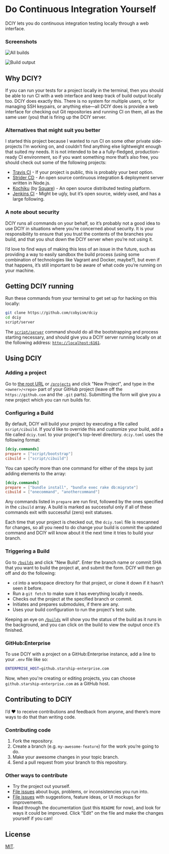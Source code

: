 # Do Continuous Integration Yourself

DCIY lets you do continuous integration testing locally through a web interface.

### Screenshots

![All builds](https://f.cloud.github.com/assets/296432/1341069/bfd8aec0-3641-11e3-81fb-663f6a181a07.png)

![Build output](https://f.cloud.github.com/assets/296432/1341355/b31f82a2-3647-11e3-8216-7a90a3512aa3.png)

## Why DCIY?

If you can run your tests for a project locally in the terminal, then you should
be able to run CI with a web interface and keep track of build output locally too.
DCIY does exactly this. There is no system for multiple users, or for managing SSH keypairs,
or anything else—all DCIY does is provide a web interface for checking out Git repositories
and running CI on them, all as the same user (you) that is firing up the DCIY server.

### Alternatives that might suit you better

I started this project because I wanted to run CI on some other private
side-projects I’m working on, and couldn’t find anything else lightweight
enough that suited my needs. It is not intended to be a a fully-fledged,
production-ready CI environment, so if you want something more that’s also free,
you should check out some of the following projects:

- [Travis CI](https://travis-ci.org/) - If your project is public, this is probably your best option.
- [Strider CD](http://stridercd.com/) - An open source continuous integration & deployment server written in Node.js.
- [Kochiku](https://github.com/square/kochiku) (by [Square](https://squareup.com/)) - An open source distributed testing platform.
- [Jenkins CI](http://jenkins-ci.org/) - Might be ugly, but it’s open source, widely used, and has a large following.

### A note about security

DCIY runs all commands on your behalf, so it’s probably not a good idea to
use DCIY in situations where you’re concerned about security. It is your
responsibility to ensure that you trust the contents of the branches you build,
and that you shut down the DCIY server when you’re not using it.

I’d love to find ways of making this less of an issue in the future, such as
providing a way to easily sandbox the build process (using some combination of
technologies like Vagrant and Docker, maybe?), but even if that happens, it’s
still important to be aware of what code you’re running on your machine.

## Getting DCIY running

Run these commands from your terminal to get set up for hacking on this locally:

```sh
git clone https://github.com/cobyism/dciy
cd dciy
script/server
```

The [`script/server`](./script/server) command should do all the bootstrapping and
process starting necessary, and should give you a DCIY server running locally on
at the following address: [`http://localhost:6161`](http://localhost:6161).

## Using DCIY

### Adding a project

Go to [the root URL](http://localhost:6161/) or [`/projects`](http://localhost:6161/projects)
and click "New Project", and type in the `<owner>/<repo>` part of your GitHub project
(leave off the `https://github.com` and the `.git` parts). Submitting the form will
give you a new project which you can run builds for.

### Configuring a Build

By default, DCIY will build your project by executing a file called `script/cibuild`. If
you'd like to override this and customize your build, add a file called `dciy.toml` to your
project's top-level directory. `dciy.toml` uses the following format:

```toml
[dciy.commands]
prepare = ["script/bootstrap"]
cibuild = ["script/cibuild"]
```

You can specify more than one command for either of the steps by just adding elements to the array:

```toml
[dciy.commands]
prepare = ["bundle install", "bundle exec rake db:migrate"]
cibuild = ["onecommand", "anothercommand"]
```

Any commands listed in `prepare` are run first, followed by the ones specified in the `cibuild`
array. A build is marked as successful only if all of these commands exit with successful
(zero) exit statuses.

Each time that your project is checked out, the `dciy.toml` file is rescanned for changes, so all you
need to do change your build is commit the updated command and DCIY will know
about it the next time it tries to build your branch.

### Triggering a Build

Go to [`/builds`](http://localhost:6161/builds) and click "New Build". Enter the
branch name or commit SHA that you want to build the project at, and submit the form.
DCIY will then go off and do the following:

- `cd` into a workspace directory for that project, or clone it down if it hasn’t seen it before.
- Run a `git fetch` to make sure it has everything locally it needs.
- Checks out the project at the specified branch or commit.
- Initiates and prepares submodules, if there are any.
- Uses your build configuration to run the project's test suite.

Keeping an eye on [`/builds`](http://localhost:6161/builds) will show you the status of the build
as it runs in the background, and you can click on the build to view the output once it’s finished.

### GitHub:Enterprise

To use DCIY with a project on a GitHub:Enterprise instance, add a line to your `.env` file like so:

```bash
ENTERPRISE_HOST=github.starship-enterprise.com
```

Now, when you're creating or editing projects, you can choose `github.starship-enterprise.com` as a
GitHub host.

## Contributing to DCIY

I’d :heart: to receive contributions and feedback from anyone,
and there’s more ways to do that than writing code.

### Contributing code

1. Fork the repository.
2. Create a branch (e.g. `my-awesome-feature`) for the work you’re going to do.
3. Make your awesome changes in your topic branch.
4. Send a pull request from your branch to this repository.

### Other ways to contribute

- Try the project out yourself.
- [File issues](https://github.com/cobyism/dciy/issues/new) about bugs, problems, or inconsistencies you run into.
- [File issues](https://github.com/cobyism/dciy/issues/new) with suggestions, feature ideas, or UI mockups for improvements.
- Read through the documentation (just this `README` for now), and look for ways it could be improved. Click "Edit" on the file and make the changes yourself if you can!

## License

[MIT](./LICENSE).
